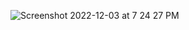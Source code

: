 ![Screenshot 2022-12-03 at 7 24 27 PM](https://user-images.githubusercontent.com/96253880/205444323-98d1373d-e1aa-4493-9395-b144835c7d94.png)
